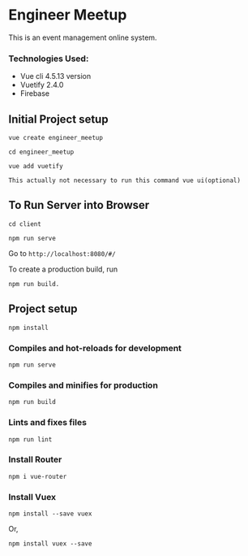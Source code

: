 # Engineer Meetup

This is an event management online system.


### Technologies Used:
* Vue cli 4.5.13 version
* Vuetify 2.4.0
* Firebase

## Initial Project setup
```
vue create engineer_meetup
```
```
cd engineer_meetup
```
```
vue add vuetify
```

```
This actually not necessary to run this command vue ui(optional)
```

## To Run Server into Browser
```
cd client
```

```
npm run serve
```
Go to ```http://localhost:8080/#/```

To create a production build, run
```
npm run build.
```

## Project setup
```
npm install
```

### Compiles and hot-reloads for development
```
npm run serve
```

### Compiles and minifies for production
```
npm run build
```

### Lints and fixes files
```
npm run lint
```

### Install Router
```
npm i vue-router
```


### Install Vuex
```
npm install --save vuex
```
Or,
```
npm install vuex --save
```


